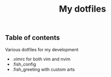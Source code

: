 <h1 align="center"> My dotfiles </h1> <br>

## Table of contents

Various dotfiles for my development

* .vimrc for both vim and nvim
* .fish_config
* .fish_greeting with custom arts

